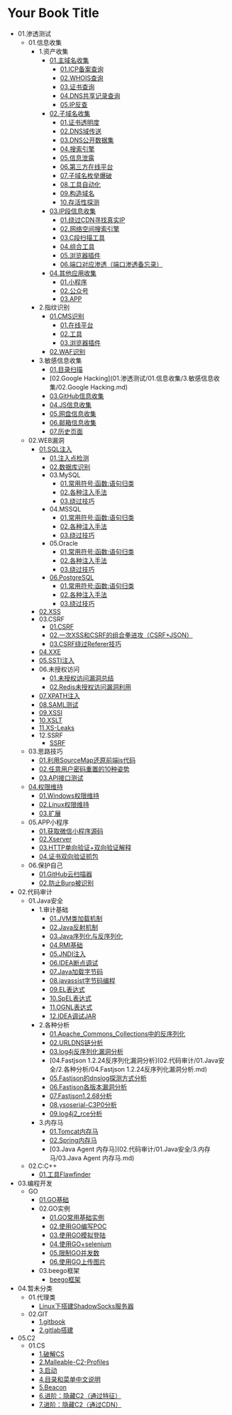 # Your Book Title

- 01.渗透测试
  - 01.信息收集
    - 1.资产收集
      - [01.主域名收集](01.渗透测试/01.信息收集/1.资产收集/01.主域名收集/README.md)
        * [01.ICP备案查询](01.渗透测试/01.信息收集/1.资产收集/01.主域名收集/01.ICP备案查询.md)
        * [02.WHOIS查询](01.渗透测试/01.信息收集/1.资产收集/01.主域名收集/02.WHOIS查询.md)
        * [03.证书查询](01.渗透测试/01.信息收集/1.资产收集/01.主域名收集/03.证书查询.md)
        * [04.DNS共享记录查询](01.渗透测试/01.信息收集/1.资产收集/01.主域名收集/04.DNS共享记录查询.md)
        * [05.IP反查](01.渗透测试/01.信息收集/1.资产收集/01.主域名收集/05.IP反查.md)
      - [02.子域名收集](01.渗透测试/01.信息收集/1.资产收集/02.子域名收集/README.md)
        * [01.证书透明度](01.渗透测试/01.信息收集/1.资产收集/02.子域名收集/01.证书透明度.md)
        * [02.DNS域传送](01.渗透测试/01.信息收集/1.资产收集/02.子域名收集/02.DNS域传送.md)
        * [03.DNS公开数据集](01.渗透测试/01.信息收集/1.资产收集/02.子域名收集/03.DNS公开数据集.md)
        * [04.搜索引擎](01.渗透测试/01.信息收集/1.资产收集/02.子域名收集/04.搜索引擎.md)
        * [05.信息泄露](01.渗透测试/01.信息收集/1.资产收集/02.子域名收集/05.信息泄露.md)
        * [06.第三方在线平台](01.渗透测试/01.信息收集/1.资产收集/02.子域名收集/06.第三方在线平台.md)
        * [07.子域名枚举爆破](01.渗透测试/01.信息收集/1.资产收集/02.子域名收集/07.子域名枚举爆破.md)
        * [08.工具自动化](01.渗透测试/01.信息收集/1.资产收集/02.子域名收集/08.工具自动化.md)
        * [09.构造域名](01.渗透测试/01.信息收集/1.资产收集/02.子域名收集/09.构造域名.md)
        * [10.存活性探测](01.渗透测试/01.信息收集/1.资产收集/02.子域名收集/10.存活性探测.md)
      - [03.IP段信息收集](01.渗透测试/01.信息收集/1.资产收集/03.IP段信息收集/README.md)
        * [01.绕过CDN寻找真实IP](01.渗透测试/01.信息收集/1.资产收集/03.IP段信息收集/01.绕过CDN寻找真实IP.md)
        * [02.网络空间搜索引擎](01.渗透测试/01.信息收集/1.资产收集/03.IP段信息收集/02.网络空间搜索引擎.md)
        * [03.C段扫描工具](01.渗透测试/01.信息收集/1.资产收集/03.IP段信息收集/03.C段扫描工具.md)
        * [04.组合工具](01.渗透测试/01.信息收集/1.资产收集/03.IP段信息收集/04.组合工具.md)
        * [05.浏览器插件](01.渗透测试/01.信息收集/1.资产收集/03.IP段信息收集/05.浏览器插件.md)
        * [06.端口对应渗透（端口渗透备忘录）](01.渗透测试/01.信息收集/1.资产收集/03.IP段信息收集/06.端口对应渗透（端口渗透备忘录）.md)
      - [04.其他应用收集](01.渗透测试/01.信息收集/1.资产收集/04.其他应用收集/README.md)
        * [01.小程序](01.渗透测试/01.信息收集/1.资产收集/04.其他应用收集/01.小程序.md)
        * [02.公众号](01.渗透测试/01.信息收集/1.资产收集/04.其他应用收集/02.公众号.md)
        * [03.APP](01.渗透测试/01.信息收集/1.资产收集/04.其他应用收集/03.APP.md)
    - 2.指纹识别
      - [01.CMS识别](01.渗透测试/01.信息收集/2.指纹识别/01.CMS识别/README.md)
        * [01.在线平台](01.渗透测试/01.信息收集/2.指纹识别/01.CMS识别/01.在线平台.md)
        * [02.工具](01.渗透测试/01.信息收集/2.指纹识别/01.CMS识别/02.工具.md)
        * [03.浏览器插件](01.渗透测试/01.信息收集/2.指纹识别/01.CMS识别/03.浏览器插件.md)
      - [02.WAF识别](01.渗透测试/01.信息收集/2.指纹识别/02.WAF识别/README.md)
    - 3.敏感信息收集
      * [01.目录扫描](01.渗透测试/01.信息收集/3.敏感信息收集/01.目录扫描.md)
      * [02.Google Hacking](01.渗透测试/01.信息收集/3.敏感信息收集/02.Google Hacking.md)
      * [03.GitHub信息收集](01.渗透测试/01.信息收集/3.敏感信息收集/03.GitHub信息收集.md)
      * [04.JS信息收集](01.渗透测试/01.信息收集/3.敏感信息收集/04.JS信息收集.md)
      * [05.网盘信息收集](01.渗透测试/01.信息收集/3.敏感信息收集/05.网盘信息收集.md)
      * [06.邮箱信息收集](01.渗透测试/01.信息收集/3.敏感信息收集/06.邮箱信息收集.md)
      * [07.历史页面](01.渗透测试/01.信息收集/3.敏感信息收集/07.历史页面.md)
  - 02.WEB漏洞
    - [01.SQL注入](01.渗透测试/02.WEB漏洞/01.SQL注入/README.md)
      - [01.注入点检测](01.渗透测试/02.WEB漏洞/01.SQL注入/01.注入点检测/README.md)
      - [02.数据库识别](01.渗透测试/02.WEB漏洞/01.SQL注入/02.数据库识别/README.md)
      - 03.MySQL
        * [01.常用符号:函数:语句归类](01.渗透测试/02.WEB漏洞/01.SQL注入/03.MySQL/01.常用符号:函数:语句归类.md)
        * [02.各种注入手法](01.渗透测试/02.WEB漏洞/01.SQL注入/03.MySQL/02.各种注入手法.md)
        * [03.绕过技巧](01.渗透测试/02.WEB漏洞/01.SQL注入/03.MySQL/03.绕过技巧.md)
      - 04.MSSQL
        * [01.常用符号:函数:语句归类](01.渗透测试/02.WEB漏洞/01.SQL注入/04.MSSQL/01.常用符号:函数:语句归类.md)
        * [02.各种注入手法](01.渗透测试/02.WEB漏洞/01.SQL注入/04.MSSQL/02.各种注入手法.md)
        * [03.绕过技巧](01.渗透测试/02.WEB漏洞/01.SQL注入/04.MSSQL/03.绕过技巧.md)
      - 05.Oracle
        * [01.常用符号:函数:语句归类](01.渗透测试/02.WEB漏洞/01.SQL注入/05.Oracle/01.常用符号:函数:语句归类.md)
        * [02.各种注入手法](01.渗透测试/02.WEB漏洞/01.SQL注入/05.Oracle/02.各种注入手法.md)
        * [03.绕过技巧](01.渗透测试/02.WEB漏洞/01.SQL注入/05.Oracle/03.绕过技巧.md)
      - [06.PostgreSQL](01.渗透测试/02.WEB漏洞/01.SQL注入/06.PostgreSQL/README.md)
        * [01.常用符号:函数:语句归类](01.渗透测试/02.WEB漏洞/01.SQL注入/06.PostgreSQL/01.常用符号:函数:语句归类.md)
        * [02.各种注入手法](01.渗透测试/02.WEB漏洞/01.SQL注入/06.PostgreSQL/02.各种注入手法.md)
        * [03.绕过技巧](01.渗透测试/02.WEB漏洞/01.SQL注入/06.PostgreSQL/03.绕过技巧.md)
    - [02.XSS](01.渗透测试/02.WEB漏洞/02.XSS/README.md)
    - 03.CSRF
      * [01.CSRF](01.渗透测试/02.WEB漏洞/03.CSRF/01.CSRF.md)
      * [02.一次XSS和CSRF的组合拳进攻（CSRF+JSON）](01.渗透测试/02.WEB漏洞/03.CSRF/02.一次XSS和CSRF的组合拳进攻（CSRF+JSON）.md)
      * [03.CSRF绕过Referer技巧](01.渗透测试/02.WEB漏洞/03.CSRF/03.CSRF绕过Referer技巧.md)
    - [04.XXE](01.渗透测试/02.WEB漏洞/04.XXE/README.md)
    - [05.SSTI注入](01.渗透测试/02.WEB漏洞/05.SSTI注入/README.md)
    - 06.未授权访问
      * [01.未授权访问漏洞总结](01.渗透测试/02.WEB漏洞/06.未授权访问/01.未授权访问漏洞总结.md)
      * [02.Redis未授权访问漏洞利用](01.渗透测试/02.WEB漏洞/06.未授权访问/02.Redis未授权访问漏洞利用.md)
    - [07.XPATH注入](01.渗透测试/02.WEB漏洞/07.XPATH注入/README.md)
    - [08.SAML测试](01.渗透测试/02.WEB漏洞/08.SAML测试/README.md)
    - [09.XSSI](01.渗透测试/02.WEB漏洞/09.XSSI/README.md)
    - [10.XSLT](01.渗透测试/02.WEB漏洞/10.XSLT/README.md)
    - [11.XS-Leaks](01.渗透测试/02.WEB漏洞/11.XS-Leaks/README.md)
    - 12.SSRF
      * [SSRF](01.渗透测试/02.WEB漏洞/12.SSRF/SSRF.md)
  - 03.思路技巧
    * [01.利用SourceMap还原前端js代码](01.渗透测试/03.思路技巧/01.利用SourceMap还原前端js代码.md)
    * [02.任意用户密码重置的10种姿势](01.渗透测试/03.思路技巧/02.任意用户密码重置的10种姿势.md)
    * [03.API接口测试](01.渗透测试/03.思路技巧/03.API接口测试.md)
  - [04.权限维持](01.渗透测试/04.权限维持/README.md)
    * [01.Windows权限维持](01.渗透测试/04.权限维持/01.Windows权限维持.md)
    * [02.Linux权限维持](01.渗透测试/04.权限维持/02.Linux权限维持.md)
    * [03.扩展](01.渗透测试/04.权限维持/03.扩展.md)
  - 05.APP小程序
    * [01.获取微信小程序源码](01.渗透测试/05.APP小程序/01.获取微信小程序源码.md)
    * [02.Xserver](01.渗透测试/05.APP小程序/02.Xserver.md)
    * [03.HTTP单向验证+双向验证解释](01.渗透测试/05.APP小程序/03.HTTP单向验证+双向验证解释.md)
    * [04.证书双向验证抓包](01.渗透测试/05.APP小程序/04.证书双向验证抓包.md)
  - 06.保护自己
    * [01.GitHub云扫描器](01.渗透测试/06.保护自己/01.GitHub云扫描器.md)
    * [02.防止Burp被识别](01.渗透测试/06.保护自己/02.防止Burp被识别.md)
- 02.代码审计
  - 01.Java安全
    - 1.审计基础
      * [01.JVM类加载机制](02.代码审计/01.Java安全/1.审计基础/01.JVM类加载机制.md)
      * [02.Java反射机制](02.代码审计/01.Java安全/1.审计基础/02.Java反射机制.md)
      * [03.Java序列化与反序列化](02.代码审计/01.Java安全/1.审计基础/03.Java序列化与反序列化.md)
      * [04.RMI基础](02.代码审计/01.Java安全/1.审计基础/04.RMI基础.md)
      * [05.JNDI注入](02.代码审计/01.Java安全/1.审计基础/05.JNDI注入.md)
      * [06.IDEA断点调试](02.代码审计/01.Java安全/1.审计基础/06.IDEA断点调试.md)
      * [07.Java加载字节码](02.代码审计/01.Java安全/1.审计基础/07.Java加载字节码.md)
      * [08.javassist字节码编程](02.代码审计/01.Java安全/1.审计基础/08.javassist字节码编程.md)
      * [09.EL表达式](02.代码审计/01.Java安全/1.审计基础/09.EL表达式.md)
      * [10.SpEL表达式](02.代码审计/01.Java安全/1.审计基础/10.SpEL表达式.md)
      * [11.OGNL表达式](02.代码审计/01.Java安全/1.审计基础/11.OGNL表达式.md)
      * [12.IDEA调试JAR](02.代码审计/01.Java安全/1.审计基础/12.IDEA调试JAR.md)
    - 2.各种分析
      * [01.Apache_Commons_Collections中的反序列化](02.代码审计/01.Java安全/2.各种分析/01.Apache_Commons_Collections中的反序列化.md)
      * [02.URLDNS链分析](02.代码审计/01.Java安全/2.各种分析/02.URLDNS链分析.md)
      * [03.log4j反序列化漏洞分析](02.代码审计/01.Java安全/2.各种分析/03.log4j反序列化漏洞分析.md)
      * [04.Fastjson 1.2.24反序列化漏洞分析](02.代码审计/01.Java安全/2.各种分析/04.Fastjson 1.2.24反序列化漏洞分析.md)
      * [05.Fastjson的dnslog探测方式分析](02.代码审计/01.Java安全/2.各种分析/05.Fastjson的dnslog探测方式分析.md)
      * [06.Fastjson各版本漏洞分析](02.代码审计/01.Java安全/2.各种分析/06.Fastjson各版本漏洞分析.md)
      * [07.Fastjson1.2.68分析](02.代码审计/01.Java安全/2.各种分析/07.Fastjson1.2.68分析.md)
      * [08.ysoserial-C3P0分析](02.代码审计/01.Java安全/2.各种分析/08.ysoserial-C3P0分析.md)
      * [09.log4j2_rce分析](02.代码审计/01.Java安全/2.各种分析/09.log4j2_rce分析.md)
    - 3.内存马
      * [01.Tomcat内存马](02.代码审计/01.Java安全/3.内存马/01.Tomcat内存马.md)
      * [02.Spring内存马](02.代码审计/01.Java安全/3.内存马/02.Spring内存马.md)
      * [03.Java Agent 内存马](02.代码审计/01.Java安全/3.内存马/03.Java Agent 内存马.md)
  - 02.C:C++
    * [01.工具Flawfinder](02.代码审计/02.C:C++/01.工具Flawfinder.md)
- 03.编程开发
  - GO
    - [01.GO基础](03.编程开发/GO/01.GO基础/README.md)
    - 02.GO实例
      * [01.GO常用基础实例](03.编程开发/GO/02.GO实例/01.GO常用基础实例.md)
      * [02.使用GO编写POC](03.编程开发/GO/02.GO实例/02.使用GO编写POC.md)
      * [03.使用GO模拟登陆](03.编程开发/GO/02.GO实例/03.使用GO模拟登陆.md)
      * [04.使用GO+selenium](03.编程开发/GO/02.GO实例/04.使用GO+selenium.md)
      * [05.限制GO并发数](03.编程开发/GO/02.GO实例/05.限制GO并发数.md)
      * [06.使用GO上传图片](03.编程开发/GO/02.GO实例/06.使用GO上传图片.md)
    - 03.beego框架
      * [beego框架](03.编程开发/GO/03.beego框架/beego框架.md)
- 04.暂未分类
  - 01.代理类
    * [Linux下搭建ShadowSocks服务器](04.暂未分类/01.代理类/Linux下搭建ShadowSocks服务器.md)
  - 02.GIT
    * [1.gitbook](04.暂未分类/02.GIT/1.gitbook.md)
    * [2.gitlab搭建](04.暂未分类/02.GIT/2.gitlab搭建.md)
- 05.C2
  - 01.CS
    * [1.破解CS](05.C2/01.CS/1.破解CS.md)
    * [2.Malleable-C2-Profiles](05.C2/01.CS/2.Malleable-C2-Profiles.md)
    * [3.启动](05.C2/01.CS/3.启动.md)
    * [4.目录和菜单中文说明](05.C2/01.CS/4.目录和菜单中文说明.md)
    * [5.Beacon](05.C2/01.CS/5.Beacon.md)
    * [6.进阶：隐藏C2（通过特征）](05.C2/01.CS/6.进阶：隐藏C2（通过特征）.md)
    * [7.进阶：隐藏C2（通过CDN）](05.C2/01.CS/7.进阶：隐藏C2（通过CDN）.md)
